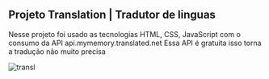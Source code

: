 ## Projeto Translation | Tradutor de linguas

<p>Nesse projeto foi usado as tecnologias HTML, CSS, JavaScript com o consumo da API api.mymemory.translated.net 
Essa API é gratuita isso torna a tradução não muito precisa</p>

![transl](https://github.com/Emanoel029/tradutor-de-linguas/assets/138140487/b3f00206-7c94-404f-82f9-72b2e56dcb01)
